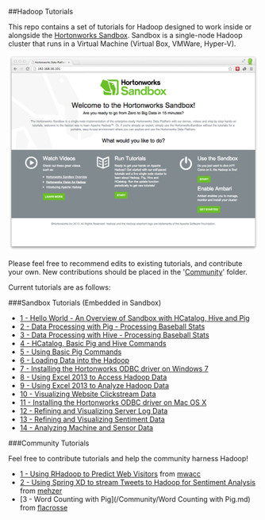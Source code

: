##Hadoop Tutorials

This repo contains a set of tutorials for Hadoop designed to work inside or alongside the [Hortonworks Sandbox](http://hortonworks.com/products/hortonworks-sandbox/). Sandbox is a single-node Hadoop cluster that runs in a Virtual Machine (Virtual Box, VMWare, Hyper-V).

![image](sandbox.png?raw=true)

Please feel free to recommend edits to existing tutorials, and contribute your own. New contributions should be placed in the '[Community](/community)' folder.

Current tutorials are as follows:

###Sandbox Tutorials (Embedded in Sandbox)

* [1 - Hello World - An Overview of Sandbox with HCatalog, Hive and Pig](/Sandbox/T01_Hello_World_An_Overview_with_HCatalog_Hive_and_Pig.md)
* [2 - Data Processing with Pig - Processing Baseball Stats](/Sandbox/T02_Data_Processing_with_Pig.md)
* [3 - Data Processing with Hive - Processing Baseball Stats](/Sandbox/T03_Data_Processing_with_Hive.md)
* [4 - HCatalog, Basic Pig and Hive Commands](/Sandbox/T04_HCatalog_Basic_Pig_and_Hive.md)
* [5 - Using Basic Pig Commands](/Sandbox/T05_Using_Basic_Pig_Commands.md)
* [6 - Loading Data into the Hadoop](/Sandbox/T06_Loading_Data_into_Sandbox.md)
* [7 - Installing the Hortonworks ODBC driver on Windows 7](/Sandbox/T07_Installing_the_Hortonworks_ODBC_Driver_on_Windows_7.md)
* [8 - Using Excel 2013 to Access Hadoop Data](/Sandbox/T08_Using_Excel_2013_to_Access_Hadoop_data.md)
* [9 - Using Excel 2013 to Analyze Hadoop Data](/Sandbox/T09_Using_Excel_2013_to_Analyze_Hadoop_data.md)
* [10 - Visualizing Website Clickstream Data](/Sandbox/T10_Visualizing_Website_Clickstream_Data.md)
* [11 - Installing the Hortonworks ODBC driver on Mac OS X](/Sandbox/T11_Installing_the_Hortonworks_ODBC_driver_on_Mac_OSX.md)
* [12 - Refining and Visualizing Server Log Data](/Sandbox/T12_Refining_and_Visualizing_Server_Log_Data.md)
* [13 - Refining and Visualizing Sentiment Data](/Sandbox/T13_Refining_and_Visualizing_Sentiment_Data.md)
* [14 - Analyzing Machine and Sensor Data](/Sandbox/T14_Analyzing_Machine_and_Sensor_Data.md)

###Community Tutorials

Feel free to contribute tutorials and help the community harness Hadoop!

* [1 - Using RHadoop to Predict Web Visitors](/Community/T01_RHadoop_visitors_prediction.md) from [mwacc](https://github.com/mwacc)
* [2 - Using Spring XD to stream Tweets to Hadoop for Sentiment Analysis](/Community/T02_Spring_XD_Hadoop_Twitter.md) from [mehzer](https://github.com/mehzer)
* [3 - Word Counting with Pig](/Community/Word Counting with Pig.md) from [flacrosse](https://github.com/flacrosse)
